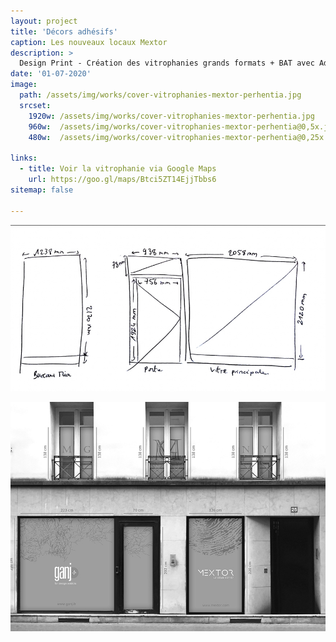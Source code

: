 ```yaml
---
layout: project
title: 'Décors adhésifs'
caption: Les nouveaux locaux Mextor
description: >
  Design Print - Création des vitrophanies grands formats + BAT avec Adobe PS + Ai
date: '01-07-2020'
image: 
  path: /assets/img/works/cover-vitrophanies-mextor-perhentia.jpg
  srcset: 
    1920w: /assets/img/works/cover-vitrophanies-mextor-perhentia.jpg
    960w:  /assets/img/works/cover-vitrophanies-mextor-perhentia@0,5x.jpg
    480w:  /assets/img/works/cover-vitrophanies-mextor-perhentia@0,25x.jpg

links:
  - title: Voir la vitrophanie via Google Maps
    url: https://goo.gl/maps/Btci5ZT14EjjTbbs6
sitemap: false

---
```


![Mesures des vitres](/assets/img/works/mesures-vitres-locaux-mextor.jpg)

![Façade version Ganj + Mextor](/assets/img/works/facade-vitrophanie-version-ganj-locaux-mextor.jpg)